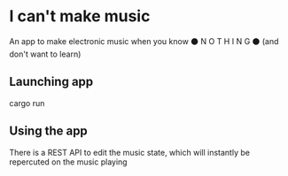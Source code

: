 # I can't make music

An app to make electronic music when you know ⚫️ N O T H I N G ⚫️ (and don't want to learn)

## Launching app

cargo run

## Using the app

There is a REST API to edit the music state, which will instantly be repercuted on the music playing

